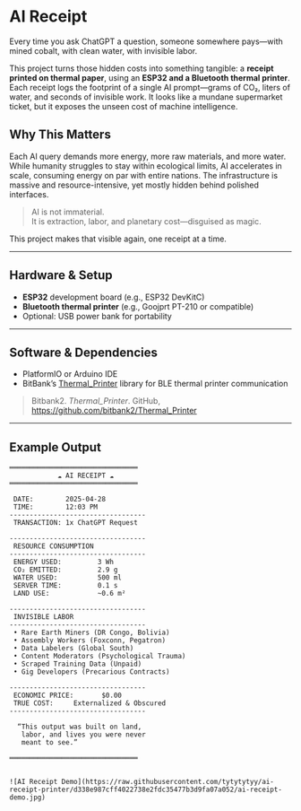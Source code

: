 # AI Receipt

Every time you ask ChatGPT a question, someone somewhere pays—with mined cobalt, with clean water, with invisible labor.

This project turns those hidden costs into something tangible: a **receipt printed on thermal paper**, using an **ESP32 and a Bluetooth thermal printer**. Each receipt logs the footprint of a single AI prompt—grams of CO₂, liters of water, and seconds of invisible work. It looks like a mundane supermarket ticket, but it exposes the unseen cost of machine intelligence.

## Why This Matters

Each AI query demands more energy, more raw materials, and more water. While humanity struggles to stay within ecological limits, AI accelerates in scale, consuming energy on par with entire nations. The infrastructure is massive and resource-intensive, yet mostly hidden behind polished interfaces.

> AI is not immaterial.  
> It is extraction, labor, and planetary cost—disguised as magic.

This project makes that visible again, one receipt at a time.

---

## Hardware & Setup

- **ESP32** development board (e.g., ESP32 DevKitC)
- **Bluetooth thermal printer** (e.g., Goojprt PT-210 or compatible)
- Optional: USB power bank for portability

---

## Software & Dependencies

- PlatformIO or Arduino IDE
- BitBank’s [Thermal_Printer](https://github.com/bitbank2/Thermal_Printer) library for BLE thermal printer communication

> Bitbank2. *Thermal_Printer*. GitHub, https://github.com/bitbank2/Thermal_Printer

---

## Example Output

```text
════════════════════════════════
            ☁️ AI RECEIPT ☁️
════════════════════════════════

 DATE:        2025-04-28
 TIME:        12:03 PM
----------------------------------
 TRANSACTION: 1x ChatGPT Request

----------------------------------
 RESOURCE CONSUMPTION
----------------------------------
 ENERGY USED:         3 Wh
 CO₂ EMITTED:         2.9 g
 WATER USED:          500 ml
 SERVER TIME:         0.1 s
 LAND USE:            ~0.6 m²

----------------------------------
 INVISIBLE LABOR
----------------------------------
 • Rare Earth Miners (DR Congo, Bolivia)
 • Assembly Workers (Foxconn, Pegatron)
 • Data Labelers (Global South)
 • Content Moderators (Psychological Trauma)
 • Scraped Training Data (Unpaid)
 • Gig Developers (Precarious Contracts)

----------------------------------
 ECONOMIC PRICE:       $0.00
 TRUE COST:     Externalized & Obscured
----------------------------------

  “This output was built on land,
   labor, and lives you were never
   meant to see.”

════════════════════════════════


![AI Receipt Demo](https://raw.githubusercontent.com/tytytytyy/ai-receipt-printer/d338e987cff4022738e2fdc35477b3d9fa07a052/ai-receipt-demo.jpg)
